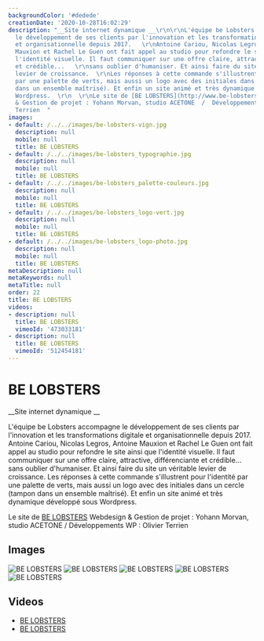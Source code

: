 ```yaml
---
backgroundColor: '#dedede'
creationDate: '2020-10-28T16:02:29'
description: "__Site internet dynamique __\r\n\r\nL'équipe be Lobsters accompagne
  le développement de ses clients par l'innovation et les transformations digitale
  et organisationnelle depuis 2017.   \r\nAntoine Cariou, Nicolas Legros, Antoine
  Mauxion et Rachel Le Guen ont fait appel au studio pour refondre le site ainsi que
  l'identité visuelle. Il faut communiquer sur une offre claire, attractive, différenciante
  et crédible...   \r\nsans oublier d'humaniser. Et ainsi faire du site un véritable
  levier de croissance.  \r\nLes réponses à cette commande s'illustrent pour l'identité
  par une palette de verts, mais aussi un logo avec des initiales dans un cercle (tampon
  dans un ensemble maîtrisé). Et enfin un site animé et très dynamique développé sous
  Wordpress.  \r\n  \r\nLe site de [BE LOBSTERS](http://www.be-lobsters.com)  \r\nWebdesign
  & Gestion de projet : Yohann Morvan, studio ACETONE  /  Développements WP : Olivier
  Terrien  "
images:
- default: /../../images/be-lobsters-vign.jpg
  description: null
  mobile: null
  title: BE LOBSTERS
- default: /../../images/be-lobsters_typographie.jpg
  description: null
  mobile: null
  title: BE LOBSTERS
- default: /../../images/be-lobsters_palette-couleurs.jpg
  description: null
  mobile: null
  title: BE LOBSTERS
- default: /../../images/be-lobsters_logo-vert.jpg
  description: null
  mobile: null
  title: BE LOBSTERS
- default: /../../images/be-lobsters_logo-photo.jpg
  description: null
  mobile: null
  title: BE LOBSTERS
metaDescription: null
metaKeywords: null
metaTitle: null
order: 22
title: BE LOBSTERS
videos:
- description: null
  title: BE LOBSTERS
  vimeoId: '473033181'
- description: null
  title: BE LOBSTERS
  vimeoId: '512454181'
---
```


# BE LOBSTERS

__Site internet dynamique __

L'équipe be Lobsters accompagne le développement de ses clients par l'innovation et les transformations digitale et organisationnelle depuis 2017.
Antoine Cariou, Nicolas Legros, Antoine Mauxion et Rachel Le Guen ont fait appel au studio pour refondre le site ainsi que l'identité visuelle. Il faut communiquer sur une offre claire, attractive, différenciante et crédible...
sans oublier d'humaniser. Et ainsi faire du site un véritable levier de croissance.
Les réponses à cette commande s'illustrent pour l'identité par une palette de verts, mais aussi un logo avec des initiales dans un cercle (tampon dans un ensemble maîtrisé). Et enfin un site animé et très dynamique développé sous Wordpress.

Le site de [BE LOBSTERS](http://www.be-lobsters.com)
Webdesign & Gestion de projet : Yohann Morvan, studio ACETONE  /  Développements WP : Olivier Terrien

## Images

![BE LOBSTERS](/../../images/be-lobsters-vign.jpg)
![BE LOBSTERS](/../../images/be-lobsters_typographie.jpg)
![BE LOBSTERS](/../../images/be-lobsters_palette-couleurs.jpg)
![BE LOBSTERS](/../../images/be-lobsters_logo-vert.jpg)
![BE LOBSTERS](/../../images/be-lobsters_logo-photo.jpg)

## Videos

- [BE LOBSTERS](https://vimeo.com/473033181)
- [BE LOBSTERS](https://vimeo.com/512454181)
